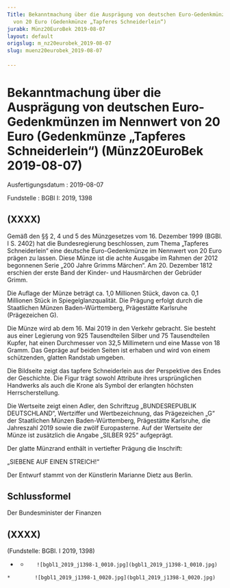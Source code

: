 ```yaml
---
Title: Bekanntmachung über die Ausprägung von deutschen Euro-Gedenkmünzen im Nennwert
  von 20 Euro (Gedenkmünze „Tapferes Schneiderlein“)
jurabk: Münz20EuroBek 2019-08-07
layout: default
origslug: m_nz20eurobek_2019-08-07
slug: muenz20eurobek_2019-08-07

---
```


# Bekanntmachung über die Ausprägung von deutschen Euro-Gedenkmünzen im Nennwert von 20 Euro (Gedenkmünze „Tapferes Schneiderlein“) (Münz20EuroBek 2019-08-07)

Ausfertigungsdatum
:   2019-08-07

Fundstelle
:   BGBl I: 2019, 1398


## (XXXX)

Gemäß den §§ 2, 4 und 5 des Münzgesetzes vom 16. Dezember 1999 (BGBl. I S. 2402) hat die Bundesregierung beschlossen, zum Thema „Tapferes Schneiderlein“ eine deutsche Euro-Gedenkmünze im Nennwert von 20 Euro prägen zu lassen. Diese Münze ist die achte Ausgabe im Rahmen der 2012 begonnenen Serie „200 Jahre Grimms Märchen“. Am 20. Dezember 1812 erschien der erste Band der Kinder- und Hausmärchen der Gebrüder Grimm.

Die Auflage der Münze beträgt ca. 1,0 Millionen Stück, davon ca. 0,1 Millionen Stück in Spiegelglanzqualität. Die Prägung erfolgt durch die Staatlichen Münzen Baden-Württemberg, Prägestätte Karlsruhe (Prägezeichen G).

Die Münze wird ab dem 16. Mai 2019 in den Verkehr gebracht. Sie besteht aus einer Legierung von 925 Tausendteilen Silber und 75 Tausendteilen Kupfer, hat einen Durchmesser von 32,5 Millimetern und eine Masse von 18 Gramm. Das Gepräge auf beiden Seiten ist erhaben und wird von einem schützenden, glatten Randstab umgeben.

Die Bildseite zeigt das tapfere Schneiderlein aus der Perspektive des Endes der Geschichte. Die Figur trägt sowohl Attribute ihres ursprünglichen Handwerks als auch die Krone als Symbol der erlangten höchsten Herrscherstellung.

Die Wertseite zeigt einen Adler, den Schriftzug „BUNDESREPUBLIK DEUTSCHLAND“, Wertziffer und Wertbezeichnung, das Prägezeichen „G“ der Staatlichen Münzen Baden-Württemberg, Prägestätte Karlsruhe, die Jahreszahl 2019 sowie die zwölf Europasterne. Auf der Wertseite der Münze ist zusätzlich die Angabe „SILBER 925“ aufgeprägt.

Der glatte Münzrand enthält in vertiefter Prägung die Inschrift:

„SIEBENE AUF EINEN STREICH!“

Der Entwurf stammt von der Künstlerin Marianne Dietz aus Berlin.


## Schlussformel

Der Bundesminister der Finanzen


## (XXXX)

(Fundstelle: BGBl. I 2019, 1398)


*    *        ![bgbl1_2019_j1398-1_0010.jpg](bgbl1_2019_j1398-1_0010.jpg)
    *        ![bgbl1_2019_j1398-1_0020.jpg](bgbl1_2019_j1398-1_0020.jpg)


